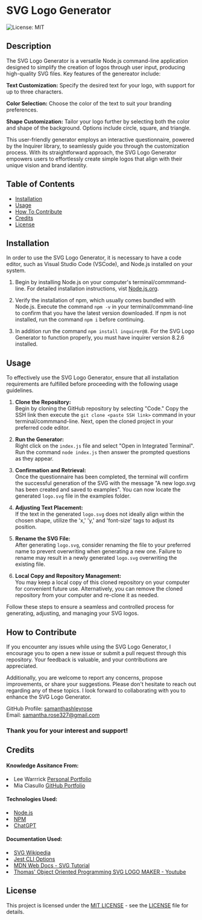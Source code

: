# SVG Logo Generator
![License: MIT](https://img.shields.io/badge/License-MIT-yellow.svg)

## Description

The SVG Logo Generator is a versatile Node.js command-line application designed to simplify the creation of logos through user input, producing high-quality SVG files. Key features of the genereator include:

**Text Customization:**
Specify the desired text for your logo, with support for up to three characters.

**Color Selection:**
Choose the color of the text to suit your branding preferences.

**Shape Customization:**
Tailor your logo further by selecting both the color and shape of the background. Options include circle, square, and triangle.

This user-friendly generator employs an interactive questionnaire, powered by the Inquirer library, to seamlessly guide you through the customization process. With its straightforward approach, the SVG Logo Generator empowers users to effortlessly create simple logos that align with their unique vision and brand identity.

## Table of Contents

- [Installation](#installation)
- [Usage](#usage)
- [How To Contribute](#how-to-contribute)
- [Credits](#credits)
- [License](#license)

## Installation

In order to use the SVG Logo Generator, it is necessary to have a code editor, such as Visual Studio Code (VSCode), and Node.js installed on your system.

1. Begin by installing Node.js on your computer's terminal/commmand-line. For detailed installation instructions, vist <a href='https://nodejs.org/en'>Node.js.org</a>.

2. Verify the installation of npm, which usually comes bundled with Node.js. Execute the command `npm -v` in your terminal/commmand-line to confirm that you have the latest version downloaded. If npm is not installed, run the command `npm i` before continuing.

3. In addition run the command `npm install inquirer@8`. For the SVG Logo Generator to function properly, you must have inquirer version 8.2.6 installed.

## Usage

To effectively use the SVG Logo Generator, ensure that all installation requirements are fulfilled before proceeding with the following usage guidelines.

1. **Clone the Repository:** <br>Begin by cloning the GitHub repository by selecting "Code." Copy the SSH link then execute the `git clone <paste SSH link>` command in your terminal/commmand-line. Next, open the cloned project in your preferred code editor.

2. **Run the Generator:** <br>Right click on the `index.js` file and select "Open in Integrated Terminal". Run the command `node index.js` then answer the prompted questions as they appear.

3. **Confirmation and Retrieval:** <br>Once the questionnaire has been completed, the terminal will confirm the successful generation of the SVG with the message "A new logo.svg has been created and saved to examples". You can now locate the generated `logo.svg` file in the examples folder.

4. **Adjusting Text Placement:** <br>If the text in the generated `logo.svg` does not ideally align within the chosen shape, utilize the 'x,' 'y,' and 'font-size' tags to adjust its position.

5. **Rename the SVG File:** <br>After generating `logo.svg`, consider renaming the file to your preferred name to prevent overwriting when generating a new one.
Failure to rename may result in a newly generated `logo.svg` overwriting the existing file.

6. **Local Copy and Repository Management:** <br>You may keep a local copy of this cloned repository on your computer for convenient future use. Alternatively, you can remove the cloned repository from your computer and re-clone it as needed.

Follow these steps to ensure a seamless and controlled process for generating, adjusting, and managing your SVG logos.

## How to Contribute

If you encounter any issues while using the SVG Logo Generator, I encourage you to open a new issue or submit a pull request through this repository. Your feedback is valuable, and your contributions are appreciated.

Additionally, you are welcome to report any concerns, propose improvements, or share your suggestions. Please don't hesitate to reach out regarding any of these topics. I look forward to collaborating with you to enhance the SVG Logo Generator.

GitHub Profile: <a href="https://github.com/samanthashleyrose">samanthashleyrose</a><br>
Email: samantha.rose327@gmail.com

### Thank you for your interest and support!

## Credits

#### Knowledge Assitance From:
<li>Lee Warrrick <a href="https://leewarrick.com/">Personal Portfolio</a></li>
<li>Mia Ciasullo <a href="https://github.com/miacias">GitHub Portfolio</a></li>

#### Technologies Used:
<li><a href="https://nodejs.org/en/">Node.js</a></li>
<li><a href="https://www.npmjs.com/package/inquirer/v/8.2.4?activeTab=readme#prompt">NPM</a></li>
<li><a href="https://chat.openai.com/">ChatGPT</a></li>

#### Documentation Used:
<li><a href="https://en.wikipedia.org/wiki/SVG">SVG Wikipedia</a></li>
<li><a href="https://jestjs.io/docs/cli">Jest CLI Options</a></li>
<li><a href="https://developer.mozilla.org/en-US/docs/Web/SVG/Tutorial">MDN Web Docs - SVG Tutorial</a></li>
<li><a href="https://www.youtube.com/watch?v=GJYMcLus3v0">Thomas' Object Oriented Programming SVG LOGO MAKER - Youtube</a></li>

## License

This project is licensed under the <a href="https://opensource.org/licenses/MIT">MIT LICENSE</a> - see the [LICENSE](./LICENSE) file for details.